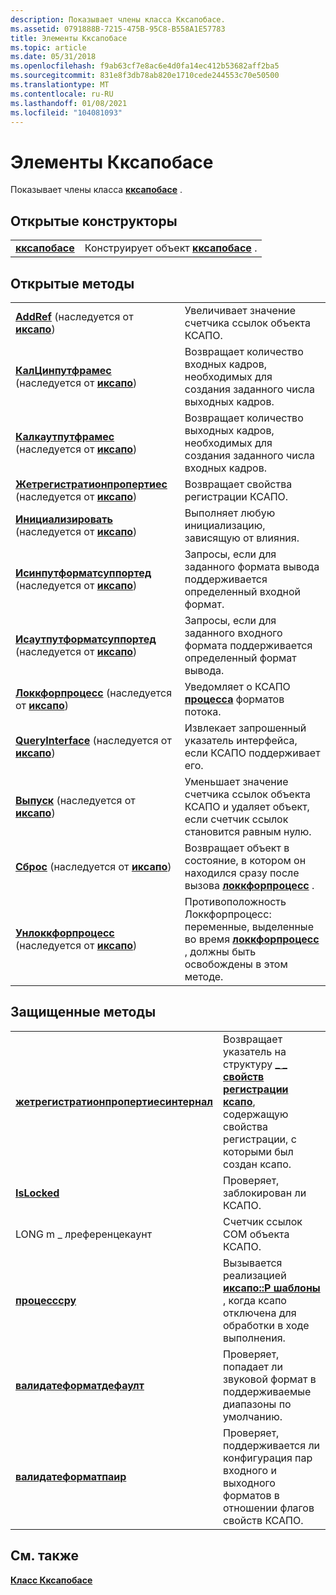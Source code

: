 ```yaml
---
description: Показывает члены класса Кксапобасе.
ms.assetid: 0791888B-7215-475B-95C8-B558A1E57783
title: Элементы Кксапобасе
ms.topic: article
ms.date: 05/31/2018
ms.openlocfilehash: f9ab63cf7e8ac6e4d0fa14ec412b53682aff2ba5
ms.sourcegitcommit: 831e8f3db78ab820e1710cede244553c70e50500
ms.translationtype: MT
ms.contentlocale: ru-RU
ms.lasthandoff: 01/08/2021
ms.locfileid: "104081093"
---
```

# <a name="cxapobase-members"></a>Элементы Кксапобасе

Показывает члены класса [**кксапобасе**](/windows/desktop/api/XAPOBase/nl-xapobase-cxapobase) .

## <a name="public-constructors"></a>Открытые конструкторы



|                                |                                                     |
|--------------------------------|-----------------------------------------------------|
| [**кксапобасе**](/windows/desktop/api/XAPOBase/nl-xapobase-cxapobase) | Конструирует объект [**кксапобасе**](/windows/desktop/api/XAPOBase/nl-xapobase-cxapobase) . |



 

## <a name="public-methods"></a>Открытые методы



|                                                                                                                        |                                                                                                                                                                  |
|------------------------------------------------------------------------------------------------------------------------|------------------------------------------------------------------------------------------------------------------------------------------------------------------|
| [**AddRef**](/previous-versions/windows/desktop/legacy/ee418448(v=vs.85)) (наследуется от [**иксапо**](/windows/desktop/api/XAPO/nn-xapo-ixapo))                                   | Увеличивает значение счетчика ссылок объекта КСАПО.<br/>                                                                                                         |
| [**КалЦинпутфрамес**](/windows/win32/api/xapo/nf-xapo-ixapo-calcinputframes) (наследуется от [**иксапо**](/windows/desktop/api/XAPO/nn-xapo-ixapo))                     | Возвращает количество входных кадров, необходимых для создания заданного числа выходных кадров.<br/>                                                            |
| [**Калкаутпутфрамес**](/windows/win32/api/xapo/nf-xapo-ixapo-calcoutputframes) (наследуется от [**иксапо**](/windows/desktop/api/XAPO/nn-xapo-ixapo))                   | Возвращает количество выходных кадров, необходимых для создания заданного числа входных кадров.<br/>                                                            |
| [**Жетрегистратионпропертиес**](/windows/win32/api/xapo/nf-xapo-ixapo-getregistrationproperties) (наследуется от [**иксапо**](/windows/desktop/api/XAPO/nn-xapo-ixapo)) | Возвращает свойства регистрации КСАПО.<br/>                                                                                                       |
| [**Инициализировать**](/windows/win32/api/xapo/nf-xapo-ixapo-initialize) (наследуется от [**иксапо**](/windows/desktop/api/XAPO/nn-xapo-ixapo))                               | Выполняет любую инициализацию, зависящую от влияния.<br/>                                                                                                          |
| [**Исинпутформатсуппортед**](/windows/win32/api/xapo/nf-xapo-ixapo-isinputformatsupported) (наследуется от [**иксапо**](/windows/desktop/api/XAPO/nn-xapo-ixapo))       | Запросы, если для заданного формата вывода поддерживается определенный входной формат.<br/>                                                                            |
| [**Исаутпутформатсуппортед**](/windows/win32/api/xapo/nf-xapo-ixapo-isoutputformatsupported) (наследуется от [**иксапо**](/windows/desktop/api/XAPO/nn-xapo-ixapo))     | Запросы, если для заданного входного формата поддерживается определенный формат вывода.<br/>                                                                            |
| [**Локкфорпроцесс**](/windows/win32/api/xapo/nf-xapo-ixapo-lockforprocess) (наследуется от [**иксапо**](/windows/desktop/api/XAPO/nn-xapo-ixapo))                       | Уведомляет о КСАПО [**процесса**](/windows/win32/api/xapo/nf-xapo-ixapo-process) форматов потока.<br/>                                                             |
| [**QueryInterface**](/previous-versions/windows/desktop/legacy/ee418457(v=vs.85)) (наследуется от [**иксапо**](/windows/desktop/api/XAPO/nn-xapo-ixapo))                   | Извлекает запрошенный указатель интерфейса, если КСАПО поддерживает его.<br/>                                                                                    |
| [**Выпуск**](/previous-versions/windows/desktop/legacy/ee418458(v=vs.85)) (наследуется от [**иксапо**](/windows/desktop/api/XAPO/nn-xapo-ixapo))                                 | Уменьшает значение счетчика ссылок объекта КСАПО и удаляет объект, если счетчик ссылок становится равным нулю.<br/>                                             |
| [**Сброс**](/windows/win32/api/xapo/nf-xapo-ixapo-reset) (наследуется от [**иксапо**](/windows/desktop/api/XAPO/nn-xapo-ixapo))                                         | Возвращает объект в состояние, в котором он находился сразу после вызова [**локкфорпроцесс**](/windows/win32/api/xapo/nf-xapo-ixapo-lockforprocess) .<br/>                             |
| [**Унлоккфорпроцесс**](/windows/win32/api/xapo/nf-xapo-ixapo-unlockforprocess) (наследуется от [**иксапо**](/windows/desktop/api/XAPO/nn-xapo-ixapo))                   | Противоположность Локкфорпроцесс: переменные, выделенные во время [**локкфорпроцесс**](/windows/win32/api/xapo/nf-xapo-ixapo-lockforprocess) , должны быть освобождены в этом методе.<br/> |



 

## <a name="protected-methods"></a>Защищенные методы



|                                                                                          |                                                                                                                                                                                         |
|------------------------------------------------------------------------------------------|-----------------------------------------------------------------------------------------------------------------------------------------------------------------------------------------|
| [**жетрегистратионпропертиесинтернал**](/windows/win32/api/xapobase/nf-xapobase-cxapobase-getregistrationpropertiesinternal) | Возвращает указатель на структуру [**\_ \_ свойств регистрации ксапо**](/windows/desktop/api/xapo/ns-xapo-xapo_registration_properties), содержащую свойства регистрации, с которыми был создан ксапо.<br/> |
| [**IsLocked**](/windows/win32/api/xapobase/nf-xapobase-cxapobase-islocked)                                                   | Проверяет, заблокирован ли КСАПО.<br/>                                                                                                                                                |
| LONG m \_ лреференцекаунт<br/>                                                       | Счетчик ссылок COM объекта КСАПО.<br/>                                                                                                                                       |
| [**процесссру**](/windows/win32/api/xapobase/nf-xapobase-cxapobase-processthru)                                             | Вызывается реализацией [**иксапо::P шаблоны**](/windows/win32/api/xapo/nf-xapo-ixapo-process) , когда ксапо отключена для обработки в ходе выполнения.<br/>                                                  |
| [**валидатеформатдефаулт**](/windows/win32/api/xapobase/nf-xapobase-cxapobase-validateformatdefault)                         | Проверяет, попадает ли звуковой формат в поддерживаемые диапазоны по умолчанию.<br/>                                                                                                     |
| [**валидатеформатпаир**](/windows/win32/api/xapobase/nf-xapobase-cxapobase-validateformatpair)                               | Проверяет, поддерживается ли конфигурация пар входного и выходного форматов в отношении флагов свойств КСАПО.<br/>                                                            |



 

## <a name="related-topics"></a>См. также

<dl> <dt>

[**Класс Кксапобасе**](/windows/desktop/api/XAPOBase/nl-xapobase-cxapobase)
</dt> </dl>

 

 
